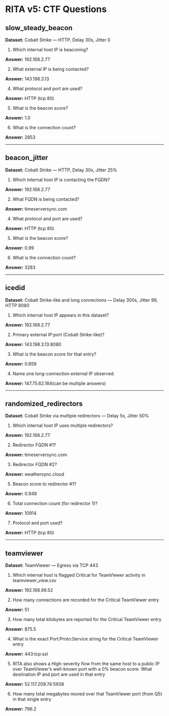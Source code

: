 # RITA v5: CTF Questions



## slow\_steady\_beacon

**Dataset:** Cobalt Strike — HTTP, Delay 30s, Jitter 0

1. Which internal host IP is beaconing?

**Answer:** 192.168.2.77

2. What external IP is being contacted?

**Answer:** 143.198.3.13


4. What protocol and port are used?

**Answer:** HTTP (tcp 80)

5. What is the beacon score?

**Answer:** 1.0

6. What is the connection count?

**Answer:** 2853

---

## beacon_jitter

**Dataset:** Cobalt Strike — HTTP, Delay 30s, Jitter 25%

1. Which internal host IP is contacting the FQDN?

**Answer:** 192.168.2.77

2. What FQDN is being contacted?

**Answer:** timeserversync.com


4. What protocol and port are used?

**Answer:** HTTP (tcp 80)

5. What is the beacon score?

**Answer:** 0.99

6. What is the connection count?

**Answer:** 3283

---

## icedid

**Dataset:** Cobalt Strike-like and long connections — Delay 300s, Jitter 99, HTTP 8080

1. Which internal host IP appears in this dataset?

**Answer:** 192.168.2.77

2. Primary external IP\:port (Cobalt Strike-like)?

**Answer:** 143.198.3.13:8080

3. What is the beacon score for that entry?

**Answer:** 0.859

4. Name one long-connection external IP observed.

**Answer:** 147.75.62.184(can be multiple answers)



---

## randomized\_redirectors

**Dataset:** Cobalt Strike via multiple redirectors — Delay 5s, Jitter 50%

1. Which internal host IP uses multiple redirectors?

**Answer:** 192.168.2.77

2. Redirector FQDN #1?

**Answer:** timeserversync.com

3. Redirector FQDN #2?

**Answer:** weathersync.cloud



5. Beacon score to redirector #1?

**Answer:** 0.949

6. Total connection count (for redirector 1)?

**Answer:** 10914

7. Protocol and port used?

**Answer:** HTTP (tcp 80)

---

## teamviewer

**Dataset:** TeamViewer — Egress via TCP 443


1. Which internal host is flagged Critical for TeamViewer activity in teamviewer_view.csv

**Answer:** 192.168.99.52
 
2. How many connections are recorded for the Critical TeamViewer entry

**Answer:** 51
 
3. How many total kilobytes are reported for the Critical TeamViewer entry

**Answer:** 875.5
 
4. What is the exact Port:Proto:Service string for the Critical TeamViewer entry

**Answer:** 443:tcp:ssl
 
5. RITA also shows a High-severity flow from the same host to a public IP over TeamViewer’s well-known port with a 0% beacon score. What destination IP and port are used in that entry

**Answer:** 52.117.209.74:5938
 
6. How many total megabytes moved over that TeamViewer port (from Q5) in that single entry

**Answer:** 796.2